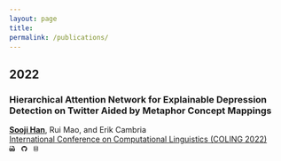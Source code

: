 ```yaml
---
layout: page
title: 
permalink: /publications/
---
```


<h2 style="text-align:left;">2022</h2>

<h3 style="text-align:left;">Hierarchical Attention Network for Explainable Depression Detection on Twitter Aided by Metaphor Concept Mappings</h3>
<b><ins>Sooji Han</ins></b>, Rui Mao, and Erik Cambria<br>
<a href="https://coling2022.org/" target="_blank">International Conference on Computational Linguistics (COLING 2022)</a><br>
<a href="https://aclanthology.org/2022.coling-1.9.pdf" target="_blank"><img src="../images/pdf.png" width="2%"></a> &nbsp; <a href="https://github.com/soojihan/HAN" target="_blank"><img src="../images/github.png" width="2%"></a> &nbsp; <a href="https://zenodo.org/record/7095100" target="_blank"><img src="../images/data.png" width="1.7%">
    
<!--   <span class="fancy-underline">Sooji Han</span>, Rui Mao and Erik Cambria<br>
  <a href="https://coling2022.org/" target="_blank">International Conference on Computational Linguistics (COLING 2022)</a><br>
  In press, <a href="https://arxiv.org/pdf/2209.07494.pdf" target="_blank"><img src="images/pdf.png" id='img3'></a> &nbsp; <a href="https://github.com/soojihan/HAN" target="_blank"><img src="images/github.png" id='img3'></a> &nbsp; <a href="https://zenodo.org/record/7095100" target="_blank"><img src="images/data.png" id='img2'></a>
</div>
<br>
<div id="div2">
  <span class="boldfont">Sentic Parser: A Graph-Based Approach to Concept Extraction for Sentiment Analysis</span><br>
  Erik Cambria, Rui Mao, <span class="fancy-underline">Sooji Han</span>, Qian Liu<br>
  <a href="https://sentic.net/sentire/" target="_blank">SENTIRE 2022</a><br>
  In press, <a href="https://sentic.net/sentic-parser.pdf" target="_blank"><img src="images/pdf.png" id='img3'></a> 
</div> -->



